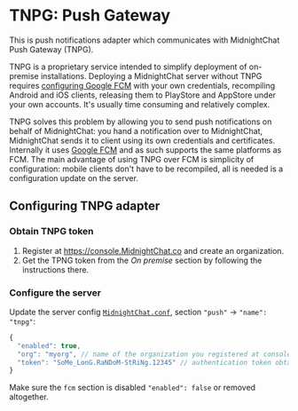 # TNPG: Push Gateway

This is push notifications adapter which communicates with MidnightChat Push Gateway (TNPG).

TNPG is a proprietary service intended to simplify deployment of on-premise installations.
Deploying a MidnightChat server without TNPG requires [configuring Google FCM](../fcm/) with your own credentials, recompiling Android and iOS clients, releasing them to PlayStore and AppStore under your own accounts. It's usually time consuming and relatively complex.

TNPG solves this problem by allowing you to send push notifications on behalf of MidnightChat: you hand a notification over to MidnightChat, MidnightChat sends it to  client using its own credentials and certificates. Internally it uses [Google FCM](https://firebase.google.com/docs/cloud-messaging/) and as such supports the same platforms as FCM. The main advantage of using TNPG over FCM is simplicity of configuration: mobile clients don't have to be recompiled, all is needed is a configuration update on the server.

## Configuring TNPG adapter

### Obtain TNPG token

1. Register at https://console.MidnightChat.co and create an organization.
2. Get the TPNG token from the _On premise_ section by following the instructions there.

### Configure the server
Update the server config [`MidnightChat.conf`](../../MidnightChat.conf#L384), section `"push"` -> `"name": "tnpg"`:
```js
{
  "enabled": true,
  "org": "myorg", // name of the organization you registered at console.MidnightChat.co
  "token": "SoMe_LonG.RaNDoM-StRiNg.12345" // authentication token obtained from console.MidnightChat.co
}
```
Make sure the `fcm` section is disabled `"enabled": false` or removed altogether.
